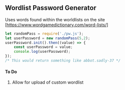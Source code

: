 

## Wordlist Password Generator

Uses words found within the worldlists on the site [https://www.wordgamedictionary.com/word-lists/]

```javascript
let randomPass = require('./pw.js');
let userPassword = new randomPass(5,2);
userPassword.init().then((value) => {
    const userPassword = value;
    console.log(userPassword);
});
/* This would return something like abbot.sadly-37 */
```

#### To Do
1. Allow for upload of custom wordlist